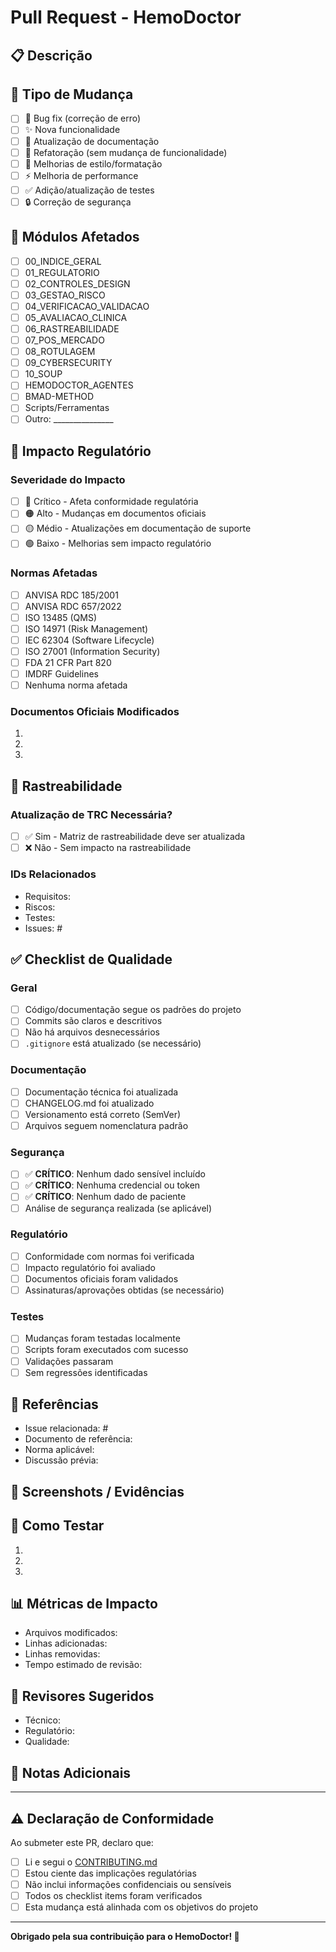 # Pull Request - HemoDoctor

## 📋 Descrição

<!-- Descreva claramente as mudanças propostas -->

## 🎯 Tipo de Mudança

- [ ] 🐛 Bug fix (correção de erro)
- [ ] ✨ Nova funcionalidade
- [ ] 📝 Atualização de documentação
- [ ] 🔧 Refatoração (sem mudança de funcionalidade)
- [ ] 🎨 Melhorias de estilo/formatação
- [ ] ⚡ Melhoria de performance
- [ ] ✅ Adição/atualização de testes
- [ ] 🔒 Correção de segurança

## 📍 Módulos Afetados

<!-- Marque os módulos impactados -->

- [ ] 00_INDICE_GERAL
- [ ] 01_REGULATORIO
- [ ] 02_CONTROLES_DESIGN
- [ ] 03_GESTAO_RISCO
- [ ] 04_VERIFICACAO_VALIDACAO
- [ ] 05_AVALIACAO_CLINICA
- [ ] 06_RASTREABILIDADE
- [ ] 07_POS_MERCADO
- [ ] 08_ROTULAGEM
- [ ] 09_CYBERSECURITY
- [ ] 10_SOUP
- [ ] HEMODOCTOR_AGENTES
- [ ] BMAD-METHOD
- [ ] Scripts/Ferramentas
- [ ] Outro: _______________

## 🏥 Impacto Regulatório

### Severidade do Impacto
- [ ] 🔴 Crítico - Afeta conformidade regulatória
- [ ] 🟠 Alto - Mudanças em documentos oficiais
- [ ] 🟡 Médio - Atualizações em documentação de suporte
- [ ] 🟢 Baixo - Melhorias sem impacto regulatório

### Normas Afetadas
<!-- Marque as normas impactadas por esta mudança -->

- [ ] ANVISA RDC 185/2001
- [ ] ANVISA RDC 657/2022
- [ ] ISO 13485 (QMS)
- [ ] ISO 14971 (Risk Management)
- [ ] IEC 62304 (Software Lifecycle)
- [ ] ISO 27001 (Information Security)
- [ ] FDA 21 CFR Part 820
- [ ] IMDRF Guidelines
- [ ] Nenhuma norma afetada

### Documentos Oficiais Modificados
<!-- Liste documentos OFICIAL que foram modificados -->

1. 
2. 
3. 

## 🔄 Rastreabilidade

### Atualização de TRC Necessária?
- [ ] ✅ Sim - Matriz de rastreabilidade deve ser atualizada
- [ ] ❌ Não - Sem impacto na rastreabilidade

### IDs Relacionados
<!-- Liste IDs de requisitos, riscos, testes relacionados -->

- Requisitos: 
- Riscos: 
- Testes: 
- Issues: #

## ✅ Checklist de Qualidade

### Geral
- [ ] Código/documentação segue os padrões do projeto
- [ ] Commits são claros e descritivos
- [ ] Não há arquivos desnecessários
- [ ] `.gitignore` está atualizado (se necessário)

### Documentação
- [ ] Documentação técnica foi atualizada
- [ ] CHANGELOG.md foi atualizado
- [ ] Versionamento está correto (SemVer)
- [ ] Arquivos seguem nomenclatura padrão

### Segurança
- [ ] ✅ **CRÍTICO**: Nenhum dado sensível incluído
- [ ] ✅ **CRÍTICO**: Nenhuma credencial ou token
- [ ] ✅ **CRÍTICO**: Nenhum dado de paciente
- [ ] Análise de segurança realizada (se aplicável)

### Regulatório
- [ ] Conformidade com normas foi verificada
- [ ] Impacto regulatório foi avaliado
- [ ] Documentos oficiais foram validados
- [ ] Assinaturas/aprovações obtidas (se necessário)

### Testes
- [ ] Mudanças foram testadas localmente
- [ ] Scripts foram executados com sucesso
- [ ] Validações passaram
- [ ] Sem regressões identificadas

## 🔗 Referências

<!-- Links para issues, documentos, normas, etc. -->

- Issue relacionada: #
- Documento de referência: 
- Norma aplicável: 
- Discussão prévia: 

## 📸 Screenshots / Evidências

<!-- Se aplicável, adicione screenshots ou evidências da mudança -->

## 🧪 Como Testar

<!-- Descreva como os revisores podem testar suas mudanças -->

1. 
2. 
3. 

## 📊 Métricas de Impacto

<!-- Se aplicável -->

- Arquivos modificados: 
- Linhas adicionadas: 
- Linhas removidas: 
- Tempo estimado de revisão: 

## 👥 Revisores Sugeridos

<!-- @mencione pessoas específicas se necessário -->

- Técnico: 
- Regulatório: 
- Qualidade: 

## 💬 Notas Adicionais

<!-- Qualquer informação adicional relevante para os revisores -->

---

## ⚠️ Declaração de Conformidade

Ao submeter este PR, declaro que:

- [ ] Li e segui o [CONTRIBUTING.md](../CONTRIBUTING.md)
- [ ] Estou ciente das implicações regulatórias
- [ ] Não inclui informações confidenciais ou sensíveis
- [ ] Todos os checklist items foram verificados
- [ ] Esta mudança está alinhada com os objetivos do projeto

---

**Obrigado pela sua contribuição para o HemoDoctor! 🏥**

